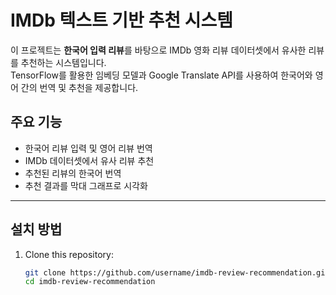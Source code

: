 # IMDb 텍스트 기반 추천 시스템

이 프로젝트는 **한국어 입력 리뷰**를 바탕으로 IMDb 영화 리뷰 데이터셋에서 유사한 리뷰를 추천하는 시스템입니다.  
TensorFlow를 활용한 임베딩 모델과 Google Translate API를 사용하여 한국어와 영어 간의 번역 및 추천을 제공합니다.

## 주요 기능
- 한국어 리뷰 입력 및 영어 리뷰 번역
- IMDb 데이터셋에서 유사 리뷰 추천
- 추천된 리뷰의 한국어 번역
- 추천 결과를 막대 그래프로 시각화

---

## 설치 방법

1. Clone this repository:
   ```bash
   git clone https://github.com/username/imdb-review-recommendation.git
   cd imdb-review-recommendation
